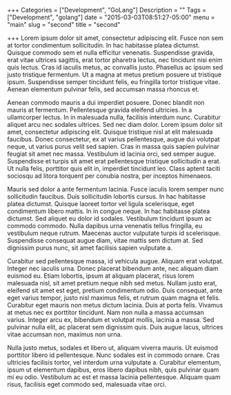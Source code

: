 +++
Categories = ["Development", "GoLang"]
Description = ""
Tags = ["Development", "golang"]
date = "2015-03-03T08:51:27-05:00"
menu = "main"
slug = "second"
title = "second"

+++
Lorem ipsum dolor sit amet, consectetur adipiscing elit. Fusce non sem at tortor condimentum sollicitudin. In hac habitasse platea dictumst. Quisque commodo sem et nulla efficitur venenatis. Suspendisse gravida, erat vitae ultrices sagittis, erat tortor pharetra lectus, nec tincidunt nisi enim quis lectus. Cras id iaculis metus, ac convallis justo. Phasellus ac ipsum sed justo tristique fermentum. Ut a magna at metus pretium posuere ut tristique ipsum. Suspendisse semper tincidunt felis, eu
fringilla tortor tristique vitae. Aenean elementum pulvinar felis, sed accumsan massa rhoncus et.

Aenean commodo mauris a dui imperdiet posuere. Donec blandit non mauris at fermentum. Pellentesque gravida eleifend ultricies. In a ullamcorper lectus. In in malesuada nulla, facilisis interdum nunc. Curabitur aliquet arcu nec sodales ultrices. Sed nec diam dolor. Lorem ipsum dolor sit amet, consectetur adipiscing elit. Quisque tristique nisl at elit malesuada faucibus. Donec consectetur, ex at varius pellentesque, augue dui volutpat neque, ut varius purus velit sed sapien. Cras in massa quis
sapien pulvinar feugiat sit amet nec massa. Vestibulum id lacinia orci, sed semper augue. Suspendisse et turpis sit amet erat pellentesque tristique sollicitudin a erat. Ut nulla felis, porttitor quis elit in, imperdiet tincidunt leo. Class aptent taciti sociosqu ad litora torquent per conubia nostra, per inceptos himenaeos.

Mauris sed dolor a ante fermentum lacinia. Fusce iaculis lorem semper nunc sollicitudin faucibus. Duis sollicitudin lobortis cursus. In hac habitasse platea dictumst. Quisque laoreet tortor vel ligula scelerisque, eget condimentum libero mattis. In in congue neque. In hac habitasse platea dictumst. Sed aliquet eu dolor id sodales. Vestibulum tincidunt ipsum ac commodo commodo. Nulla dapibus urna venenatis tellus fringilla, eu vestibulum neque rutrum. Maecenas auctor vulputate turpis id
scelerisque. Suspendisse consequat augue diam, vitae mattis sem dictum at. Sed dignissim purus nunc, sit amet facilisis sapien vulputate a.

Curabitur sed pellentesque massa, id vehicula augue. Aliquam erat volutpat. Integer nec iaculis urna. Donec placerat bibendum ante, nec aliquam diam euismod eu. Etiam lobortis, ipsum at aliquam placerat, risus lorem malesuada nisl, sit amet pretium neque nibh sed metus. Nullam justo erat, eleifend sit amet est eget, pretium condimentum odio. Duis consequat, ante eget varius tempor, justo nisl maximus felis, et rutrum quam magna et felis. Curabitur eget mauris non metus dictum lacinia. Duis at
porta felis. Vivamus at metus nec ex porttitor tincidunt. Nam non nulla a massa accumsan varius. Integer arcu ex, bibendum et volutpat mollis, lacinia a massa. Sed pulvinar nulla elit, ac placerat sem dignissim quis. Duis augue lacus, ultrices vitae accumsan non, maximus non urna.

Nulla justo metus, sodales et libero ut, aliquam viverra mauris. Ut euismod porttitor libero id pellentesque. Nunc sodales est in commodo ornare. Cras ultricies facilisis tortor, vel interdum urna vulputate a. Curabitur elementum, ipsum ut elementum dapibus, eros libero dapibus nibh, quis pulvinar quam mi eu odio. Vestibulum ac est et massa lacinia pellentesque. Aliquam quam risus, facilisis eget commodo sed, malesuada vitae orci.
